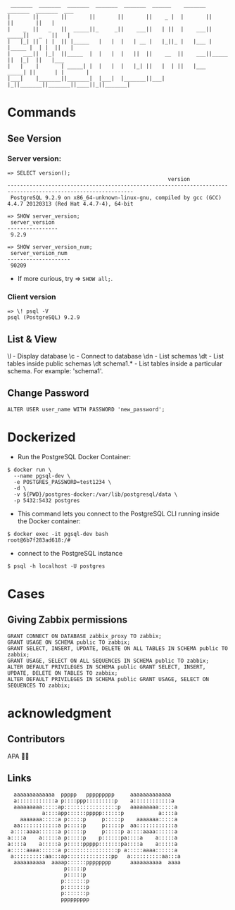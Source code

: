 ```
 _______  _______  _______  _______  _______  ______    _______  _______  _______  ___     
|       ||       ||       ||       ||       ||    _ |  |       ||       ||       ||   |    
|    _  ||   _   ||  _____||_     _||    ___||   | ||  |    ___||  _____||   _   ||   |    
|   |_| ||  | |  || |_____   |   |  |   | __ |   |_||_ |   |___ | |_____ |  | |  ||   |    
|    ___||  |_|  ||_____  |  |   |  |   ||  ||    __  ||    ___||_____  ||  |_|  ||   |___ 
|   |    |       | _____| |  |   |  |   |_| ||   |  | ||   |___  _____| ||      | |       |
|___|    |_______||_______|  |___|  |_______||___|  |_||_______||_______||____||_||_______|
```
# Commands

## See Version
### Server version:
```
=> SELECT version();
                                                   version                                                    
--------------------------------------------------------------------------------------------------------------
 PostgreSQL 9.2.9 on x86_64-unknown-linux-gnu, compiled by gcc (GCC) 4.4.7 20120313 (Red Hat 4.4.7-4), 64-bit

=> SHOW server_version;
 server_version 
----------------
 9.2.9

=> SHOW server_version_num;
 server_version_num 
--------------------
 90209
 ```
- If more curious, try => ``` SHOW all; ```.

### Client version
```
=> \! psql -V
psql (PostgreSQL) 9.2.9
```

## List & View
\l - Display database
\c - Connect to database
\dn - List schemas
\dt - List tables inside public schemas
\dt schema1.* - List tables inside a particular schema. For example: 'schema1'.

## Change Password
```
ALTER USER user_name WITH PASSWORD 'new_password';
```

# Dockerized
- Run the PostgreSQL Docker Container:
```
$ docker run \
  --name pgsql-dev \
  -e POSTGRES_PASSWORD=test1234 \
  -d \
  -v ${PWD}/postgres-docker:/var/lib/postgresql/data \
  -p 5432:5432 postgres 
```

- This command lets you connect to the PostgreSQL CLI running inside the Docker container:
```
$ docker exec -it pgsql-dev bash
root@6b7f283ad618:/#
```

- connect to the PostgreSQL instance
```
$ psql -h localhost -U postgres
```

# Cases
## Giving Zabbix permissions
```
GRANT CONNECT ON DATABASE zabbix_proxy TO zabbix;
GRANT USAGE ON SCHEMA public TO zabbix;
GRANT SELECT, INSERT, UPDATE, DELETE ON ALL TABLES IN SCHEMA public TO zabbix;
GRANT USAGE, SELECT ON ALL SEQUENCES IN SCHEMA public TO zabbix;
ALTER DEFAULT PRIVILEGES IN SCHEMA public GRANT SELECT, INSERT, UPDATE, DELETE ON TABLES TO zabbix;
ALTER DEFAULT PRIVILEGES IN SCHEMA public GRANT USAGE, SELECT ON SEQUENCES TO zabbix;
```

# acknowledgment
## Contributors

APA 🖖🏻

## Links

```                                                                                
  aaaaaaaaaaaaa  ppppp   ppppppppp     aaaaaaaaaaaaa   
  a::::::::::::a p::::ppp:::::::::p    a::::::::::::a  
  aaaaaaaaa:::::ap:::::::::::::::::p   aaaaaaaaa:::::a 
           a::::app::::::ppppp::::::p           a::::a 
    aaaaaaa:::::a p:::::p     p:::::p    aaaaaaa:::::a 
  aa::::::::::::a p:::::p     p:::::p  aa::::::::::::a 
 a::::aaaa::::::a p:::::p     p:::::p a::::aaaa::::::a 
a::::a    a:::::a p:::::p    p::::::pa::::a    a:::::a 
a::::a    a:::::a p:::::ppppp:::::::pa::::a    a:::::a 
a:::::aaaa::::::a p::::::::::::::::p a:::::aaaa::::::a 
 a::::::::::aa:::ap::::::::::::::pp   a::::::::::aa:::a
  aaaaaaaaaa  aaaap::::::pppppppp      aaaaaaaaaa  aaaa
                  p:::::p                              
                  p:::::p                              
                 p:::::::p                             
                 p:::::::p                             
                 p:::::::p                             
                 ppppppppp                                                        
```